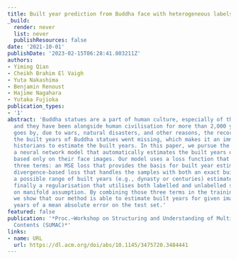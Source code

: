 ```yaml
---
title: Built year prediction from Buddha face with heterogeneous labels
_build:
  render: never
  list: never
  publishResources: false
date: '2021-10-01'
publishDate: '2023-02-15T06:28:41.803211Z'
authors:
- Yiming Qian
- Cheikh Brahim El Vaigh
- Yuta Nakashima
- Benjamin Renoust
- Hajime Nagahara
- Yutaka Fujioka
publication_types:
- '1'
abstract: 'Buddha statues are a part of human culture, especially of the Asia area,
  and they have been alongside human civilisation for more than 2,000 years. As history
  goes by, due to wars, natural disasters, and other reasons, the records that show
  the built years of Buddha statues went missing, which makes it an immense work for
  historians to estimate the built years. In this paper, we pursue the idea of building
  a neural network model that automatically estimates the built years of Buddha statues
  based only on their face images. Our model uses a loss function that consists of
  three terms: an MSE loss that provides the basis for built year estimation; a KL
  divergence-based loss that handles the samples with both an exact built year and
  a possible range of built years (e.g., dynasty or centuries) estimated by historians;
  finally a regularisation that utilises both labelled and unlabelled samples based
  on manifold assumption. By combining those three terms in the training process,
  we show that our method is able to estimate built years for given images with 37.5
  years of a mean absolute error on the test set.'
featured: false
publication: '*Proc.~Workshop on Structuring and Understanding of Multimedia Heritage
  Contents (SUMAC)*'
links:
- name: URL
  url: https://dl.acm.org/doi/abs/10.1145/3475720.3484441
---
```



